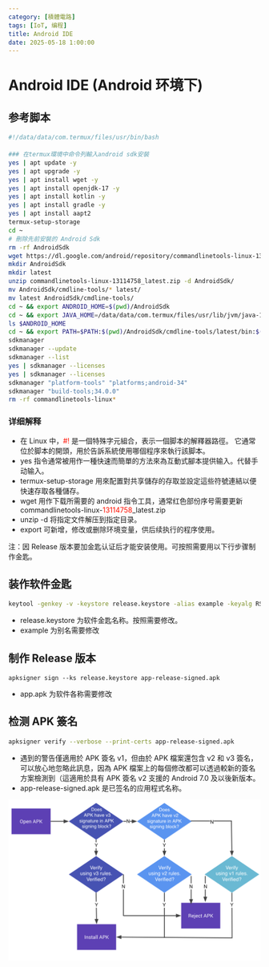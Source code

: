 ```yaml
---
category: [積體電路]
tags: [IoT, 编程]
title: Android IDE
date: 2025-05-18 1:00:00
---
```


<style>
  table {
    width: 100%
    }
  td {
    vertical-align: center;
    text-align: center;
  }
  table.inputT{
    margin: 10px;
    width: auto;
    margin-left: auto;
    margin-right: auto;
    border: none;
  }
  input{
    text-align: center;
    padding: 0px 10px;
  }
  iframe{
    width: 100%;
    display: block;
    border-style:none;
  }
</style>

# Android IDE (Android 环境下)

## 参考脚本

```sh
#!/data/data/com.termux/files/usr/bin/bash

### 在termux環境中命令列輸入android sdk安裝
yes | apt update -y
yes | apt upgrade -y
yes | apt install wget -y
yes | apt install openjdk-17 -y
yes | apt install kotlin -y
yes | apt install gradle -y
yes | apt install aapt2
termux-setup-storage
cd ~
# 刪除先前安裝的 Android Sdk
rm -rf AndroidSdk
wget https://dl.google.com/android/repository/commandlinetools-linux-13114758_latest.zip
mkdir AndroidSdk
mkdir latest
unzip commandlinetools-linux-13114758_latest.zip -d AndroidSdk/
mv AndroidSdk/cmdline-tools/* latest/
mv latest AndroidSdk/cmdline-tools/
cd ~ && export ANDROID_HOME=$(pwd)/AndroidSdk
cd ~ && export JAVA_HOME=/data/data/com.termux/files/usr/lib/jvm/java-17-openjdk
ls $ANDROID_HOME
cd ~ && export PATH=$PATH:$(pwd)/AndroidSdk/cmdline-tools/latest/bin:$(pwd)/AndroidSdk/platform-tools
sdkmanager
sdkmanager --update
sdkmanager --list
yes | sdkmanager --licenses
yes | sdkmanager --licenses
sdkmanager "platform-tools" "platforms;android-34"
sdkmanager "build-tools;34.0.0"
rm -rf commandlinetools-linux*
```

### 详细解释

 - 在 Linux 中，<font color="#FF1000">#!</font> 是一個特殊字元組合，表示一個脚本的解釋器路徑。 它通常位於脚本的開頭，用於告訴系統使用哪個程序來執行該脚本。
 - yes 指令通常被用作一種快速而簡單的方法來為互動式腳本提供输入。代替手动输入。
 - termux-setup-storage 用來配置對共享儲存的存取並設定這些符號連結以便快速存取各種儲存。
 - wget 用作下载所需要的 android 指令工具，通常红色部份序号需要更新 commandlinetools-linux-<font color="#FF1000">13114758</font>_latest.zip
 - unzip -d 将指定文件解压到指定目录。
 - export 可新增，修改或删除环境变量，供后续执行的程序使用。


注：因 Release 版本要加金匙认证后才能安装使用。可按照需要用以下行步骤制作金匙。

## 装作软件金匙

```sh
keytool -genkey -v -keystore release.keystore -alias example -keyalg RSA -keysize 2048 -validity 10000
```
 - release.keystore 为软件金匙名称。按照需要修改。
 - example 为别名需要修改


## 


## 制作 Release 版本

```
apksigner sign --ks release.keystore app-release-signed.apk
```

 - app.apk 为软件各称需要修改

## 检测 APK 簽名

```sh
apksigner verify --verbose --print-certs app-release-signed.apk
```


 - 遇到的警告僅適用於 APK 簽名 v1，但由於 APK 檔案還包含 v2 和 v3 簽名，可以放心地忽略此訊息，因為 APK 檔案上的每個修改都可以透過較新的簽名方案檢測到（這適用於具有 APK 簽名 v2 支援的 Android 7.0 及以後新版本。
 - app-release-signed.apk 是已签名的应用程式名称。


![Alt X](../assets/img/android/apk-vp.png)


